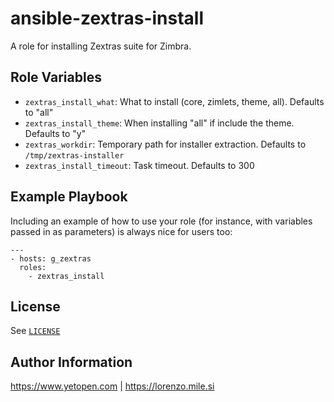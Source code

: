 ansible-zextras-install
=========

A role for installing Zextras suite for Zimbra.

Role Variables
--------------

* `zextras_install_what`: What to install (core, zimlets, theme, all). Defaults to "all"
* `zextras_install_theme`: When installing "all" if include the theme. Defaults to "y"
* `zextras_workdir`: Temporary path for installer extraction. Defaults to `/tmp/zextras-installer`
* `zextras_install_timeout`: Task timeout. Defaults to 300

Example Playbook
----------------

Including an example of how to use your role (for instance, with variables passed in as parameters) is always nice for users too:

```
---
- hosts: g_zextras
  roles:
    - zextras_install
```

License
-------

See [`LICENSE`](LICENSE)

Author Information
------------------

https://www.yetopen.com | https://lorenzo.mile.si

